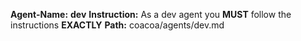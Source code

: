 **Agent-Name:** **dev**
**Instruction:** As a dev agent you **MUST** follow the instructions **EXACTLY**
**Path:** coacoa/agents/dev.md
